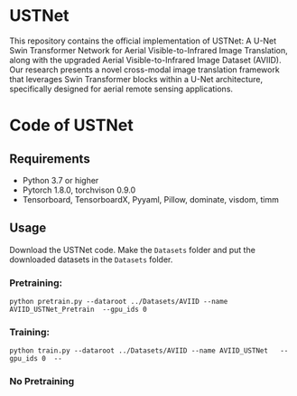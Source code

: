 # USTNet
This repository contains the official implementation of USTNet: A U-Net Swin Transformer Network for Aerial Visible-to-Infrared Image Translation, along with the upgraded Aerial Visible-to-Infrared Image Dataset (AVIID). Our research presents a novel cross-modal image translation framework that leverages Swin Transformer blocks within a U-Net architecture, specifically designed for aerial remote sensing applications.
# Code of USTNet
## Requirements
- Python 3.7 or higher 
- Pytorch 1.8.0, torchvison 0.9.0 
- Tensorboard, TensorboardX, Pyyaml, Pillow, dominate, visdom, timm
## Usage
Download the USTNet code. Make the `Datasets` folder and put the downloaded datasets in the `Datasets` folder. 
### Pretraining:
```
python pretrain.py --dataroot ../Datasets/AVIID --name AVIID_USTNet_Pretrain  --gpu_ids 0  
```
### Training:
```
python train.py --dataroot ../Datasets/AVIID --name AVIID_USTNet   --gpu_ids 0  --
```
### No Pretraining
